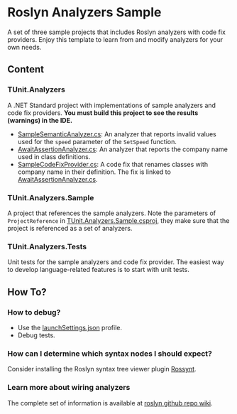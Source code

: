 # Roslyn Analyzers Sample

A set of three sample projects that includes Roslyn analyzers with code fix providers. Enjoy this template to learn from and modify analyzers for your own needs.

## Content
### TUnit.Analyzers
A .NET Standard project with implementations of sample analyzers and code fix providers.
**You must build this project to see the results (warnings) in the IDE.**

- [SampleSemanticAnalyzer.cs](SampleSemanticAnalyzer.cs): An analyzer that reports invalid values used for the `speed` parameter of the `SetSpeed` function.
- [AwaitAssertionAnalyzer.cs](AwaitAssertionAnalyzer.cs): An analyzer that reports the company name used in class definitions.
- [SampleCodeFixProvider.cs](SampleCodeFixProvider.cs): A code fix that renames classes with company name in their definition. The fix is linked to [AwaitAssertionAnalyzer.cs](AwaitAssertionAnalyzer.cs).

### TUnit.Analyzers.Sample
A project that references the sample analyzers. Note the parameters of `ProjectReference` in [TUnit.Analyzers.Sample.csproj](../TUnit.Analyzers.Sample/TUnit.Analyzers.Sample.csproj), they make sure that the project is referenced as a set of analyzers. 

### TUnit.Analyzers.Tests
Unit tests for the sample analyzers and code fix provider. The easiest way to develop language-related features is to start with unit tests.

## How To?
### How to debug?
- Use the [launchSettings.json](Properties/launchSettings.json) profile.
- Debug tests.

### How can I determine which syntax nodes I should expect?
Consider installing the Roslyn syntax tree viewer plugin [Rossynt](https://plugins.jetbrains.com/plugin/16902-rossynt/).

### Learn more about wiring analyzers
The complete set of information is available at [roslyn github repo wiki](https://github.com/dotnet/roslyn/blob/main/docs/wiki/README.md).